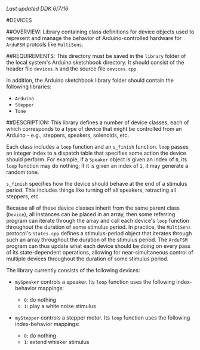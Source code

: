 *Last updated DDK 6/7/16*

#DEVICES


##OVERVIEW:
Library containing class definitions for device objects used to represent and manage the behavior of Arduino-controlled hardware for `ArduFSM` protcols like `MultiSens`. 


##REQUIREMENTS:
This directory must be saved in the `library` folder of the local system's Arduino sketchbook directory. It should consist of the header file `devices.h` and the source file `devices.cpp`.

In addition, the Arduino sketchbook library folder should contain the following libraries:

* `Arduino`
* `Stepper`
* `Tone`


##DESCRIPTION:
This library defines a number of device classes, each of which corresponds to a type of device that might be controlled from an Arduino - e.g., steppers, speakers, solenoids, etc. 

Each class includes a `loop` function and an `s_finish` function. `loop` passes an integer index to a dispatch table that specifies some action the device should perform. For example, if a `Speaker` object is given an index of `0`, its `loop` function may do nothing; if it is given an index of `1`, it may generate a random tone. 

`s_finish` specifies how the device should behave at the end of a stimulus period. This includes things like turning off all speakers, retracting all steppers, etc. 

Because all of these device classes inherit from the same parent class (`Device`), all instances can be placed in an array, then some referring program can iterate through the array and call each device's `loop` function throughout the duration of some stimulus period. In practice, the `MultiSens` protocol's `States.cpp` defines a stimulus-period object that iterates through such an array throughout the duration of the stimulus period. The `ArduFSM` program can thus update what each device should be doing on every pass of its state-dependent operations, allowing for near-simultaneous control of multiple devices throughout the duration of some stimulus period.    

The library currently consists of the following devices:

* `mySpeaker` controls a speaker. Its `loop` function uses the following index-behavior mappings:
  * `0`: do nothing
  * `1`: play a white noise stimulus
 
* `myStepper` controls a stepper motor. Its `loop` function uses the following index-behavior mappings:
  * `0`: do nothing
  * `1`: extend whisker stimulus 






